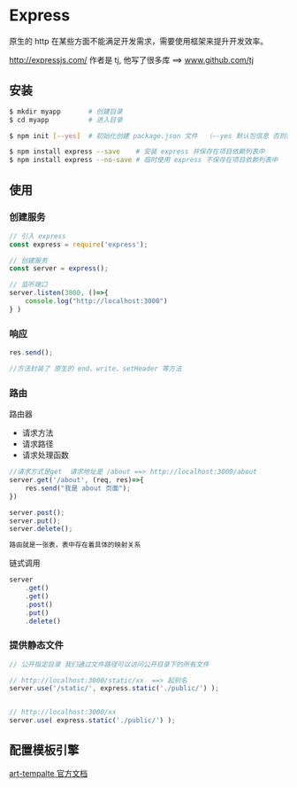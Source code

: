# Express

原生的 http 在某些方面不能满足开发需求，需要使用框架来提升开发效率。

<http://expressjs.com/> 作者是 tj, 他写了很多库 ==> www.github.com/tj



## 安装

```bash
$ mkdir myapp		# 创建目录
$ cd myapp			# 进入目录

$ npm init [--yes]	# 初始化创建 package.json 文件  （--yes 默认包信息 否则需要填写）

$ npm install express --save	# 安装 express 并保存在项目依赖列表中
$ npm install express --no-save	# 临时使用 express 不保存在项目依赖列表中
```



## 使用

### 创建服务

```javascript
// 引入 express
const express = require('express');

// 创建服务
const server = express();

// 监听端口
server.listen(3000, ()=>{
    console.log("http://localhost:3000")
} )
```



### 响应

```javascript
res.send();

//方法封装了 原生的 end、write、setHeader 等方法
```



### 路由

路由器

+ 请求方法
+ 请求路径
+ 请求处理函数



```javascript
//请求方式是get  请求地址是 /about ==> http://localhost:3000/about
server.get('/about', (req, res)=>{
    res.send("我是 about 页面");
})

server.post();
server.put();
server.delete();
```



```javascript
路由就是一张表，表中存在着具体的映射关系
```



链式调用

```javascript
server
	.get()
	.get()
	.post()
	.put()
	.delete()
```



### 提供静态文件

```javascript
// 公开指定目录 我们通过文件路径可以访问公开目录下的所有文件

// http://localhost:3000/static/xx  ==> 起别名
server.use('/static/', express.static('./public/') );


// http://localhost:3000/xx
server.use( express.static('./public/') );


```



## 配置模板引擎

[art-tempalte 官方文档](http://aui.github.io/art-template/zh-cn/)

